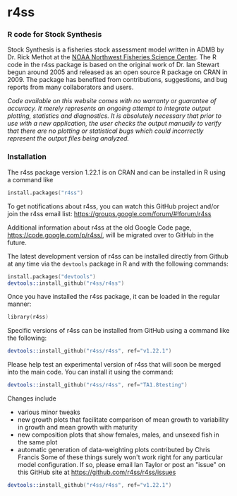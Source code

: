 r4ss
====

### R code for Stock Synthesis

Stock Synthesis is a fisheries stock assessment model written in ADMB by Dr. Rick Methot at the [NOAA Northwest Fisheries Science Center](http://www.nwfsc.noaa.gov/). The R code in the r4ss package is based on the original work of Dr. Ian Stewart begun around 2005 and released as an open source R package on CRAN in 2009. The package has benefited from contributions, suggestions, and bug reports from many collaborators and users.

*Code available on this website comes with no warranty or guarantee of accuracy. It merely represents an ongoing attempt to integrate output plotting, statistics and diagnostics. It is absolutely necessary that prior to use with a new application, the user checks the output manually to verify that there are no plotting or statistical bugs which could incorrectly represent the output files being analyzed.*

### Installation

The r4ss package version 1.22.1 is on CRAN and can be installed in R using a command like

```S
install.packages("r4ss")
```
To get notifications about r4ss, you can watch this GitHub project and/or join the r4ss email list: <https://groups.google.com/forum/#!forum/r4ss>

Additional information about r4ss at the old Google Code page, <https://code.google.com/p/r4ss/>, will be migrated over to GitHub in the future.

The latest development version of r4ss can be installed directly from Github at any time via the `devtools` package in R and with the following commands:

```S
install.packages("devtools")
devtools::install_github("r4ss/r4ss")
```

Once you have installed the r4ss package, it can be loaded in the regular manner:

```S
library(r4ss)
````

Specific versions of r4ss can be installed from GitHub using a command like the following:

```S
devtools::install_github("r4ss/r4ss", ref="v1.22.1")
````

Please help test an experimental version of r4ss that will soon be merged into the main code. You can install it using the command:

```S
devtools::install_github("r4ss/r4ss", ref="TA1.8testing")
````

Changes include
* various minor tweaks
* new growth plots that facilitate comparison of mean growth to variability in growth and mean growth with maturity
* new composition plots that show females, males, and unsexed fish in the same plot
* automatic generation of data-weighting plots contributed by Chris Francis
Some of these things surely won't work right for any particular model configuration. If so, please email Ian Taylor or post an "issue" on this GitHub site at https://github.com/r4ss/r4ss/issues

```S
devtools::install_github("r4ss/r4ss", ref="v1.22.1")
````
